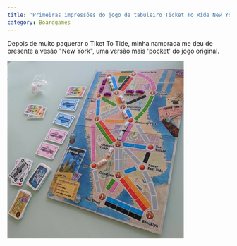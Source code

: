```yaml
---
title: 'Primeiras impressões do jogo de tabuleiro Ticket To Ride New York'
category: Boardgames
---
```


Depois de muito paquerar o Tiket To Tide, minha namorada me deu de presente a vesão "New York", uma versão mais 'pocket' do jogo original.

![Tabuleiro do Ticket to Ryde New York](/img/boardgames/ticket-to-ride-jogo.jpg)
